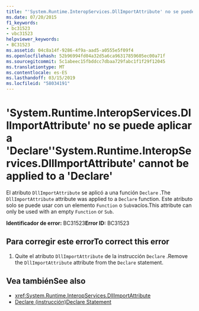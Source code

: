 ```yaml
---
title: "'System.Runtime.InteropServices.DllImportAttribute' no se puede aplicar a 'Declare'"
ms.date: 07/20/2015
f1_keywords:
- bc31523
- vbc31523
helpviewer_keywords:
- BC31523
ms.assetid: 04c8a14f-9286-4f9a-aad5-a0555e5f09f4
ms.openlocfilehash: 52b96994fd04a32d5a6ca96317859605ec00a71f
ms.sourcegitcommit: 5c1abeec15fbddcc7dbaa729fabc1f1f29f12045
ms.translationtype: MT
ms.contentlocale: es-ES
ms.lasthandoff: 03/15/2019
ms.locfileid: "58034191"
---
```

# <a name="systemruntimeinteropservicesdllimportattribute-cannot-be-applied-to-a-declare"></a><span data-ttu-id="7aa83-102">'System.Runtime.InteropServices.DllImportAttribute' no se puede aplicar a 'Declare'</span><span class="sxs-lookup"><span data-stu-id="7aa83-102">'System.Runtime.InteropServices.DllImportAttribute' cannot be applied to a 'Declare'</span></span>
<span data-ttu-id="7aa83-103">El atributo `DllImportAttribute` se aplicó a una función `Declare` .</span><span class="sxs-lookup"><span data-stu-id="7aa83-103">The `DllImportAttribute` attribute was applied to a `Declare` function.</span></span> <span data-ttu-id="7aa83-104">Este atributo solo se puede usar con un elemento `Function` o `Sub`vacíos.</span><span class="sxs-lookup"><span data-stu-id="7aa83-104">This attribute can only be used with an empty `Function` or `Sub`.</span></span>  
  
 <span data-ttu-id="7aa83-105">**Identificador de error:** BC31523</span><span class="sxs-lookup"><span data-stu-id="7aa83-105">**Error ID:** BC31523</span></span>  
  
## <a name="to-correct-this-error"></a><span data-ttu-id="7aa83-106">Para corregir este error</span><span class="sxs-lookup"><span data-stu-id="7aa83-106">To correct this error</span></span>  
  
1.  <span data-ttu-id="7aa83-107">Quite el atributo `DllImportAttribute` de la instrucción `Declare` .</span><span class="sxs-lookup"><span data-stu-id="7aa83-107">Remove the `DllImportAttribute` attribute from the `Declare` statement.</span></span>  
  
## <a name="see-also"></a><span data-ttu-id="7aa83-108">Vea también</span><span class="sxs-lookup"><span data-stu-id="7aa83-108">See also</span></span>

- <xref:System.Runtime.InteropServices.DllImportAttribute>
- [<span data-ttu-id="7aa83-109">Declare (instrucción)</span><span class="sxs-lookup"><span data-stu-id="7aa83-109">Declare Statement</span></span>](../../visual-basic/language-reference/statements/declare-statement.md)
